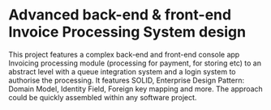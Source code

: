 # Advanced back-end & front-end Invoice Processing System design

This project features a complex back-end and front-end console app Invoicing processing module (processing for payment, for storing etc) to an abstract level with a queue integration system and a login system to authorise the processing. It features SOLID, Enterprise Design Pattern: Domain Model, Identity Field, Foreign key mapping and more. The approach could be quickly assembled within any software project.
